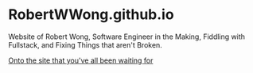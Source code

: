 # RobertWWong.github.io
Website of Robert Wong, Software Engineer in the Making, Fiddling with Fullstack, and Fixing Things that aren't Broken.

[Onto the site that you've all been waiting for](RobertWWong.github.io)
